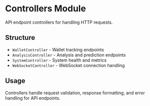 # Controllers Module

API endpoint controllers for handling HTTP requests.

## Structure

- `WalletController` - Wallet tracking endpoints
- `AnalysisController` - Analysis and prediction endpoints
- `SystemController` - System health and metrics
- `WebSocketController` - WebSocket connection handling

## Usage

Controllers handle request validation, response formatting, and error handling for API endpoints.
